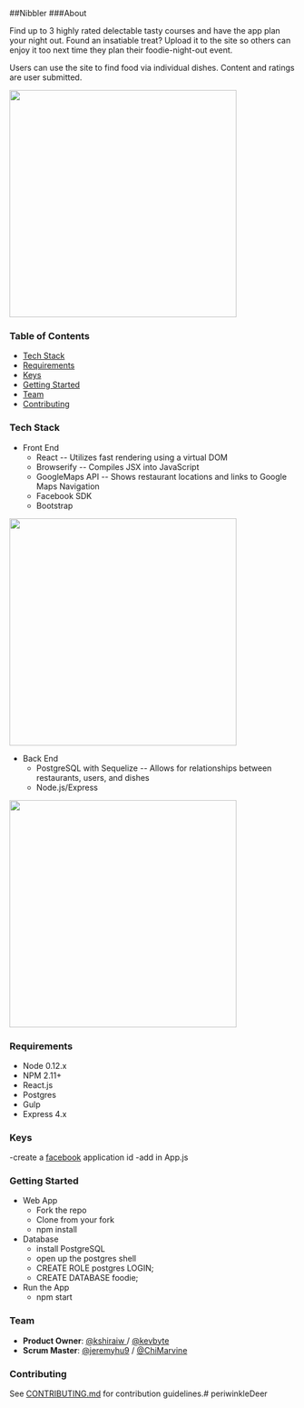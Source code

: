##Nibbler
###About  

Find up to 3 highly rated delectable tasty courses and have the app plan your night out. Found an insatiable treat? Upload it to the site so others can enjoy it too next time they plan their foodie-night-out event.

Users can use the site to find food via individual dishes. Content and ratings are user submitted.

<img height="400" src="https://github.com/kshiraiw/periwinkleDeer/blob/master/client/assets/display.png?raw=true">

### Table of Contents

 - [Tech Stack](#tech-stack)
 - [Requirements](#requirements)
 - [Keys](#keys)
 - [Getting Started](#getting-started)
 - [Team](#team)
 - [Contributing](#contributing)

### Tech Stack
 - Front End
   - React -- Utilizes fast rendering using a virtual DOM
   - Browserify -- Compiles JSX into JavaScript
   - GoogleMaps API -- Shows restaurant locations and links to Google Maps Navigation
   - Facebook SDK 
   - Bootstrap

<img height="400" src="https://github.com/kshiraiw/periwinkleDeer/blob/master/client/assets/map.png?raw=true">

 - Back End
   - PostgreSQL with Sequelize -- Allows for relationships between restaurants, users, and dishes
   - Node.js/Express

<img height="400" src="https://github.com/kshiraiw/periwinkleDeer/blob/master/client/assets/db_schema.png?raw=true">

### Requirements

- Node 0.12.x
- NPM 2.11+
- React.js
- Postgres
- Gulp
- Express 4.x

### Keys
-create a [facebook](https://developers.facebook.com/) application id 
-add in App.js 


### Getting Started

 - Web App
   - Fork the repo
   - Clone from your fork
   - npm install
 - Database
   - install PostgreSQL
   - open up the postgres shell
   - CREATE ROLE postgres LOGIN;
   - CREATE DATABASE foodie;
 - Run the App
   - npm start
 
### Team
  - __Product Owner__: [@kshiraiw ](https://github.com/kshiraiw)/ [@kevbyte](https://github.com/kevbyte)
  - __Scrum Master__: [@jeremyhu9](https://github.com/jeremyhu9) / [@ChiMarvine](https://github.com/chimarvine)
  
### Contributing

See [CONTRIBUTING.md](CONTRIBUTING.md) for contribution guidelines.# periwinkleDeer
